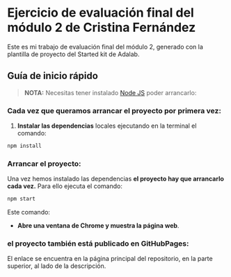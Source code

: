 # Ejercicio de evaluación final del módulo 2 de Cristina Fernández

Este es mi trabajo de evaluación final del módulo 2, generado con la plantilla de proyecto del Started kit de Adalab.

## Guía de inicio rápido

> **NOTA:** Necesitas tener instalado [Node JS](https://nodejs.org/) poder arrancarlo:

### Cada vez que queramos arrancar el proyecto por primera vez:

1. **Instalar las dependencias** locales ejecutando en la terminal el comando:

```bash
npm install
```

### Arrancar el proyecto:

Una vez hemos instalado las dependencias **el proyecto hay que arrancarlo cada vez.** Para ello ejecuta el comando:

```bash
npm start
```

Este comando:

- **Abre una ventana de Chrome y muestra la página web**.

### el proyecto también está publicado en GitHubPages:

El enlace se encuentra en la página principal del repositorio, en la parte superior, al lado de la descripción.
